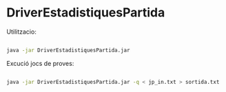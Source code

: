 # DriverEstadistiquesPartida

Utilitzacio:

```sh

java -jar DriverEstadistiquesPartida.jar

```

Excució jocs de proves:

```sh

java -jar DriverEstadistiquesPartida.jar -q < jp_in.txt > sortida.txt

```

